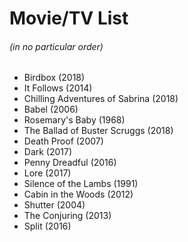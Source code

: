 # Movie/TV List
###### (in no particular order)

* Birdbox (2018)
* It Follows (2014)
* Chilling Adventures of Sabrina (2018)
* Babel (2006)
* Rosemary's Baby (1968)
* The Ballad of Buster Scruggs (2018)
* Death Proof (2007)
* Dark (2017)
* Penny Dreadful (2016)
* Lore (2017)
* Silence of the Lambs (1991)
* Cabin in the Woods (2012)
* Shutter (2004)
* The Conjuring (2013)
* Split (2016)

